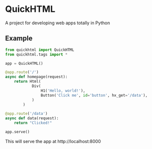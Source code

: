 # QuickHTML

A project for developing web apps totally in Python

## Example

```py
from quickhtml import QuickHTML
from quickhtml.tags import *

app = QuickHTML()

@app.route('/')
async def homepage(request):
    return Html(
            Div(
                H1('Hello, world!'),
                Button('Click me', id='button', hx_get='/data'),
            )
        )
    
@app.route('/data')
async def data(request):
    return "Clicked!"

app.serve()
```

This will serve the app at http://localhost:8000